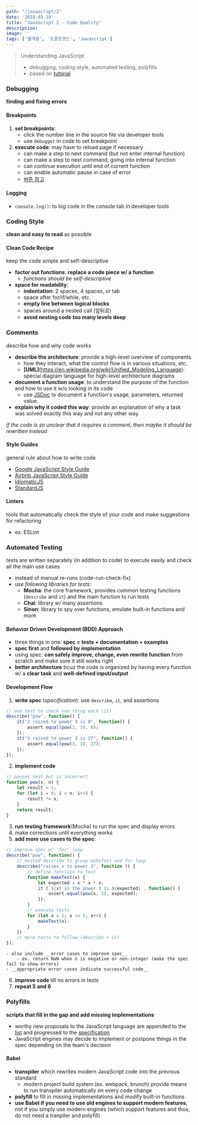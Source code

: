 ```yaml
---
path: "/javascript/2"
date: '2019-03-19'
title: "JavaScript 2 - Code Quality"
description: 
image: ''
tags: ['웹개발', '프론트엔드', 'Javascript']
---
```

> Understanding JavaScript
> - debugging, coding style, automated testing, polyfills
> - based on [tutorial](http://javascript.info/)

### Debugging
__finding and fixing errors__

#### Breakpoints
1. __set breakpoints__: 
    - click the number line in the source file via developer tools
    - use `debugger` in code to set breakpoint
2. __execute code__: may have to reload page if necessary
    - can make a step to next command (but not enter internal function)
    - can make a step to next command, going into internal function
    - can continue execution until end of current function
    - can enable automatic pause in case of error
    - [버튼 참고](http://javascript.info/debugging-chrome)

#### Logging
- `console.log()`: to log code in the console tab in developer tools

### Coding Style
__clean and easy to read__ as possible

#### Clean Code Recipe
keep the code simple and self-descriptive
- __factor out functions__: __replace a code piece w/ a function__
    - _functions should be self-descriptive_
- __space for readability__:
    - __indentation__: 2 spaces, 4 spaces, or tab
    - space after for/if/while, etc.
    - __empty line between logical blocks__
    - spaces around a nested call (앞뒤로)
    - __avoid nesting code too many levels deep__

### Comments
describe how and why code works
- __describe the architecture__: provide a high-level overview of components
    - how they interact, what the control flow is in various situations, etc.
    - __[UML]__(https://en.wikipedia.org/wiki/Unified_Modeling_Language): special diagram language for high-level architecture diagrams
- __document a function usage__: to understand the purpose of the function and how to use it w/o looking in its code
    - use [JSDoc](https://en.wikipedia.org/wiki/JSDoc) to document a function's usage, parameters, returned value.
- __explain why it coded this way__: provide an explanation of why a task was solved exactly this way and not any other way

_if the code is so unclear that it requires a comment, then maybe it should be rewritten instead_

#### Style Guides
general rule about how to write code
- [Google JavaScript Style Guide](https://google.github.io/styleguide/javascriptguide.xml)
- [Airbnb JavaScript Style Guide](https://github.com/airbnb/javascript)
- [IdiomaticJS](https://github.com/rwaldron/idiomatic.js)
- [StandardJS](https://standardjs.com/)

#### Linters
tools that automatically check the style of your code and make suggestions for refactoring
- ex. ESLint

### Automated Testing
tests are written separately (in addition to code) to execute easily and check all the main use cases
- instead of manual re-runs (code-run-check-fix)
- _use following libraries for tests_:
    - __Mocha__: the core framework, provides common testing functions (`describe` and `it`) and the main function to run tests
    - __Chai__: library w/ many assertions
    - __Sinon__: library to spy over functions, emulate built-in functions and more

#### Behavior Driven Development (BDD) Approach
- three things in one: __spec = tests + documentation + examples__
- __spec first__ and __followed by implementation__
- using spec: __can safely improve, change, even rewrite function__ from scratch and make sure it still works right
- __better architecture__ bcuz the code is organized by having every function w/ a __clear task__ and __well-defined input/output__

#### Development Flow
1. __write spec__ (_specification_): use `describe`, `it`, and assertions
```js
// one test to check one thing each (it)
describe("pow", function() {
    it("2 raised to power 3 is 8", function() {
        assert.equal(pow(2, 3), 8);
    });
    it("3 raised to power 3 is 27", function() {
        assert.equal(pow(3, 3), 27);
    });
});
```
2. __implement code__
```js
// passes test but is incorrect
function pow(x, n) {
    let result = 1;
    for (let i = 0; i < n; i++) {
        result *= x;
    }
    return result;
}
```
3. __run testing framework__(Mocha) to run the spec and display errors
4. make corrections until everything works
5. __add more use cases to the spec__: 
```js
// improve spec w/ 'for' loop
describe("pow", function() {
    // nested describe to group makeTest and for loop
    describe("raises x to power 3", function () {
        // define function to test
        function makeTest(x) {
            let expected = x * x * x;
            it (`${x} in the power 3 is ${expected}`, function() {
                assert.equal(pow(x, 3), expected);
            });
        }
        // execute tests
        for (let x = 1; x <= 5; x++) {
            makeTest(x);
        }
    })
    // more tests to follow (describe + it)
});
```
    - also include __error cases to improve spec__
        - ex. return NaN when n is negative or non-integer (make the spec fail to show errors)
    - __appropriate error cases indicate successful code__
6. __improve code__ till no errors in tests
7. __repeat 5 and 6__

### Polyfills
__scripts that fill in the gap and add missing implementations__
- worthy new proposals to the JavaScript language are appended to the [list](https://tc39.github.io/ecma262/) and progressed to the [specification](http://www.ecma-international.org/publications/standards/Ecma-262.htm)
- JavaScript engines may decide to implement or postpone things in the spec depending on the team's decision

#### Babel
- __transpiler__ which rewrites modern JavaScript code into the previous standard
    - modern project build system (ex. webpack, brunch) provide means to run transpiler automatically on every code change
- __polyfill__ to fill in missing implementations and modify built-in functions
- __use Babel if you need to use old engines to support modern features__, not if you simply use modern engines (which support features and thus, do not need a tranpiler and polyfill)